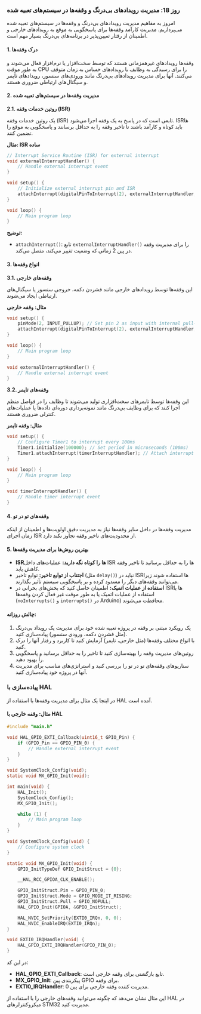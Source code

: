 ### روز 18: مدیریت رویدادهای بی‌درنگ و وقفه‌ها در سیستم‌های تعبیه شده

امروز به مفاهیم مدیریت رویدادهای بی‌درنگ و وقفه‌ها در سیستم‌های تعبیه شده می‌پردازیم. مدیریت کارآمد وقفه‌ها برای پاسخگویی به موقع به رویدادهای خارجی و اطمینان از رفتار تعیین‌پذیر در برنامه‌های بی‌درنگ بسیار مهم است.

#### 1. درک وقفه‌ها

وقفه‌ها رویدادهای غیرهمزمانی هستند که توسط سخت‌افزار یا نرم‌افزار فعال می‌شوند و به طور موقت 
CPU 
را برای رسیدگی به وظایف یا رویدادهای حساس به زمان متوقف می‌کنند. آنها برای مدیریت رویدادهای بی‌درنگ مانند ورودی‌های سنسور، رویدادهای تایمر و سیگنال‌های ارتباطی ضروری هستند.

#### 2. مدیریت وقفه‌ها در سیستم‌های تعبیه شده

**2.1. روتین خدمات وقفه (ISR)**

یک روتین خدمات وقفه 
(ISR)
 تابعی است که در پاسخ به یک وقفه اجرا می‌شود. ISRها باید کوتاه و کارآمد باشند تا تاخیر وقفه را به حداقل برسانند و پاسخگویی به موقع را تضمین کنند.

**مثال: ISR ساده**

```cpp
// Interrupt Service Routine (ISR) for external interrupt
void externalInterruptHandler() {
    // Handle external interrupt event
}

void setup() {
    // Initialize external interrupt pin and ISR
    attachInterrupt(digitalPinToInterrupt(2), externalInterruptHandler, CHANGE);
}

void loop() {
    // Main program loop
}
```

**توضیح:**
- `attachInterrupt()`: تابع `externalInterruptHandler()` را برای مدیریت وقفه در پین 2 زمانی که وضعیت تغییر می‌کند، متصل می‌کند.

#### 3. انواع وقفه‌ها

**3.1. وقفه‌های خارجی**

این وقفه‌ها توسط رویدادهای خارجی مانند فشردن دکمه، خروجی سنسور یا سیگنال‌های ارتباطی ایجاد می‌شوند.

**مثال: وقفه خارجی**

```cpp
void setup() {
    pinMode(2, INPUT_PULLUP); // Set pin 2 as input with internal pull-up resistor
    attachInterrupt(digitalPinToInterrupt(2), externalInterruptHandler, FALLING);
}

void loop() {
    // Main program loop
}

void externalInterruptHandler() {
    // Handle external interrupt event
}
```

**3.2. وقفه‌های تایمر**

این وقفه‌ها توسط تایمرهای سخت‌افزاری تولید می‌شوند تا وظایف را در فواصل منظم اجرا کنند که برای وظایف بی‌درنگ مانند نمونه‌برداری دوره‌ای داده‌ها یا عملیات‌های کنترلی ضروری هستند.

**مثال: وقفه تایمر**

```cpp
void setup() {
    // Configure Timer1 to interrupt every 100ms
    Timer1.initialize(100000); // Set period in microseconds (100ms)
    Timer1.attachInterrupt(timerInterruptHandler); // Attach interrupt handler
}

void loop() {
    // Main program loop
}

void timerInterruptHandler() {
    // Handle timer interrupt event
}
```

#### 4. وقفه‌های تو در تو

مدیریت وقفه‌ها در داخل سایر وقفه‌ها نیاز به مدیریت دقیق اولویت‌ها و اطمینان از اینکه زمان اجرای 
ISR
 از محدودیت‌های تاخیر وقفه تجاوز نکند دارد.

#### 5. بهترین روش‌ها برای مدیریت وقفه‌ها

- **ISRها را کوتاه نگه دارید:** عملیات‌های داخل 
ISR
ها را به حداقل برسانید تا تاخیر وقفه کاهش یابد.
- **اجتناب از توابع تاخیر:** توابع تاخیر (مثل 
`delay()`) نباید در ISRها استفاده شوند زیرا می‌توانند وقفه‌های دیگر را مسدود کرده و بر پاسخگویی سیستم تأثیر بگذارند.
- **استفاده از عملیات اتمیک:** اطمینان حاصل کنید که بخش‌های بحرانی در ISRها با استفاده از عملیات اتمیک یا به طور موقت غیر فعال کردن وقفه‌ها 
(`noInterrupts()` و `interrupts()`
 در 
 Arduino)
  محافظت می‌شوند.

#### چالش روزانه:
1. یک رویکرد مبتنی بر وقفه در پروژه تعبیه شده خود برای مدیریت یک رویداد بی‌درنگ (مثل فشردن دکمه، ورودی سنسور) پیاده‌سازی کنید.
2. با انواع مختلف وقفه‌ها (مثل خارجی، تایمر) آزمایش کنید تا کاربرد و رفتار آنها را درک کنید.
3. روتین‌های مدیریت وقفه را بهینه‌سازی کنید تا تاخیر را به حداقل برسانید و پاسخگویی را بهبود دهید.
4. سناریوهای وقفه‌های تو در تو را بررسی کنید و استراتژی‌های مناسب برای مدیریت آنها در پروژه خود پیاده‌سازی کنید.

### پیاده‌سازی با HAL

در اینجا یک مثال برای مدیریت وقفه‌ها با استفاده از HAL آمده است.

#### مثال: وقفه خارجی با HAL

```c
#include "main.h"

void HAL_GPIO_EXTI_Callback(uint16_t GPIO_Pin) {
    if (GPIO_Pin == GPIO_PIN_0) {
        // Handle external interrupt event
    }
}

void SystemClock_Config(void);
static void MX_GPIO_Init(void);

int main(void) {
    HAL_Init();
    SystemClock_Config();
    MX_GPIO_Init();

    while (1) {
        // Main program loop
    }
}

void SystemClock_Config(void) {
    // Configure system clock
}

static void MX_GPIO_Init(void) {
    GPIO_InitTypeDef GPIO_InitStruct = {0};

    __HAL_RCC_GPIOA_CLK_ENABLE();

    GPIO_InitStruct.Pin = GPIO_PIN_0;
    GPIO_InitStruct.Mode = GPIO_MODE_IT_RISING;
    GPIO_InitStruct.Pull = GPIO_NOPULL;
    HAL_GPIO_Init(GPIOA, &GPIO_InitStruct);

    HAL_NVIC_SetPriority(EXTI0_IRQn, 0, 0);
    HAL_NVIC_EnableIRQ(EXTI0_IRQn);
}

void EXTI0_IRQHandler(void) {
    HAL_GPIO_EXTI_IRQHandler(GPIO_PIN_0);
}
```

در این کد:
- **HAL_GPIO_EXTI_Callback**: تابع بازگشتی برای وقفه خارجی است.
- **MX_GPIO_Init**: پیکربندی پین 
GPIO برای وقفه.
- **EXTI0_IRQHandler**: مدیریت کننده وقفه خارجی برای پین 0.

این مثال نشان می‌دهد که چگونه می‌توانید وقفه‌های خارجی را با استفاده از 
HAL در میکروکنترلرهای 
STM32 مدیریت کنید. 

